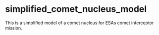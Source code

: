 # simplified_comet_nucleus_model
This is a simplified model of a comet nucleus for ESAs comet interceptor mission. 
